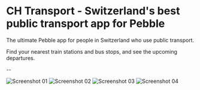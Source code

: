 # CH Transport - Switzerland's best public transport app for Pebble
The ultimate Pebble app for people in Switzerland who use public transport.

Find your nearest train stations and bus stops, and see the upcoming departures. 

--

![Screenshot 01](http://pblweb.com/screenshots/wrap/?colour=steel_stainless&url=http://smallstoneapps.s3.amazonaws.com/uk-transport/screenshots/uk-transport_0-1-0_menu.png)
![Screenshot 02](http://pblweb.com/screenshots/wrap/?colour=steel_stainless&url=http://smallstoneapps.s3.amazonaws.com/uk-transport/screenshots/uk-transport_0-1-0_tube.png)
![Screenshot 03](http://pblweb.com/screenshots/wrap/?colour=steel_stainless&url=http://smallstoneapps.s3.amazonaws.com/uk-transport/screenshots/uk-transport_0-1-0_train-stations.png)
![Screenshot 04](http://pblweb.com/screenshots/wrap/?colour=steel_stainless&url=http://smallstoneapps.s3.amazonaws.com/uk-transport/screenshots/uk-transport_0-1-0_train-departures.png)

